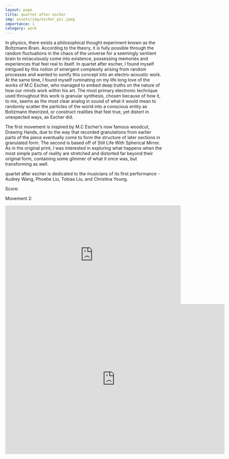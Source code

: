 ```yaml
---
layout: page
title: quartet after escher
img: assets/img/escher_pic.jpeg
importance: 1
category: work
---
```


In physics, there exists a philosophical thought experiment known as the Boltzmann Brain. According to the theory, it is fully possible through the random fluctuations in the chaos of the universe for a seemingly sentient brain to miraculously come into existence, possessing memories and experiences that feel real to itself. In quartet after escher, I found myself intrigued by this notion of emergent complexity arising from random processes and wanted to sonify this concept into an electro-acoustic work. At the same time, I found myself ruminating on my life long love of the works of M.C Escher, who managed to embed deep truths on the nature of how our minds work within his art. The most primary electronic technique used throughout this work is granular synthesis, chosen because of how it, to me, seems as the most clear analog in sound of what it would mean to randomly scatter the particles of the world into a conscious entity as Boltzmann theorized, or construct realities that feel true, yet distort in unexpected ways, as Escher did.


The first movement is inspired by M.C Escher’s now famous woodcut, Drawing Hands, due to the way that recorded granulations from earlier parts of the piece eventually come to form the structure of later sections in granulated form. The second is based off of Still Life With Spherical Mirror. As in the original print, I was interested in exploring what happens when the most simple parts of reality are stretched and distorted far beyond their original form, containing some glimmer of what it once was, but transforming as well.


quartet after escher is dedicated to the musicians of its first performance - Audrey Wang, Phoebe Liu, Tobias Liu, and Christina Young.



Score: 


Movement 2: 

<iframe width="560" height="315" src="https://www.youtube.com/embed/M2CKtCx7wyc?si=bZ8IJcyEdrr5q3zc" title="YouTube video player" frameborder="0" allow="accelerometer; autoplay; clipboard-write; encrypted-media; gyroscope; picture-in-picture; web-share" referrerpolicy="strict-origin-when-cross-origin" allowfullscreen></iframe>

<iframe width="700" height="480" src="https://www.youtube.com/embed/M2CKtCx7wyc?si=lC8FUdUthBRpl5Db" title="YouTube video player" frameborder="0" allow="accelerometer; autoplay; clipboard-write; encrypted-media; gyroscope; picture-in-picture; web-share" referrerpolicy="strict-origin-when-cross-origin" allowfullscreen></iframe>
